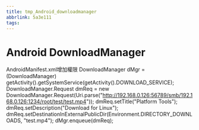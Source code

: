 ```yaml
---
title: tmp_Android_downloadmanager
abbrlink: 5a3e111
tags:
---
```

Android DownloadManager
===

AndroidManifest.xml增加權限
<uses-permission android:name="android.permission.INTERNET"/>
<uses-permission android:name="android.permission.WRITE_EXTERNAL_STORAGE"/>
DownloadManager dMgr = (DownloadManager) getActivity().getSystemService(getActivity().DOWNLOAD_SERVICE);
DownloadManager.Request dmReq = new DownloadManager.Request(Uri.parse("http://192.168.0.126:56789/smb/192.168.0.126:1234/root/test/test.mp4"));
dmReq.setTitle("Platform Tools");
dmReq.setDescription("Download for Linux");
dmReq.setDestinationInExternalPublicDir(Environment.DIRECTORY_DOWNLOADS, "test.mp4");
dMgr.enqueue(dmReq);